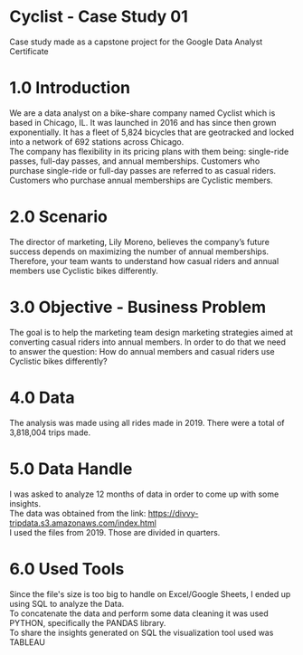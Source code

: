 # Cyclist - Case Study 01

Case study made as a capstone project for the Google Data Analyst Certificate

# 1.0 Introduction

We are a data analyst on a bike-share company named Cyclist which is based in Chicago, IL. It was launched in 2016 and has since then grown exponentially. It has a fleet of 5,824 bicycles that are geotracked and locked into a network of 692 stations across Chicago.  
The company has flexibility in its pricing plans with them being: single-ride passes, full-day passes, and annual memberships. Customers who purchase single-ride or full-day passes are referred to as casual riders. Customers who purchase annual memberships are Cyclistic members. 

# 2.0 Scenario

The director of marketing, Lily Moreno, believes the company’s future success depends on maximizing the number of annual memberships. Therefore, your team wants to understand how casual riders and annual members use Cyclistic bikes differently.

# 3.0 Objective - Business Problem

The goal is to help the marketing team design marketing strategies aimed at converting casual riders into annual members. In order to do that we need to answer the question: 
How do annual members and casual riders use Cyclistic bikes differently?

# 4.0 Data

The analysis was made using all rides made in 2019. There were a total of 3,818,004 trips made.

# 5.0 Data Handle

I was asked to analyze 12 months of data in order to come up with some insights.  
The data was obtained from the link: https://divvy-tripdata.s3.amazonaws.com/index.html  
I used the files from 2019. Those are divided in quarters.

# 6.0 Used Tools

Since the file's size is too big to handle on Excel/Google Sheets, I ended up using SQL to analyze the Data.  
To concatenate the data and perform some data cleaning it was used PYTHON, specifically the PANDAS library.  
To share the insights generated on SQL the visualization tool used was TABLEAU

